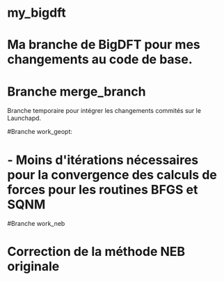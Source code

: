 # my_bigdft

# Ma branche de BigDFT pour mes changements au code de base.

# Branche merge_branch
Branche temporaire pour intégrer les changements commités sur le Launchapd.

#Branche work_geopt:
# - Moins d'itérations nécessaires pour la convergence des calculs de forces pour les routines BFGS et SQNM

#Branche work_neb
# Correction de la méthode NEB originale